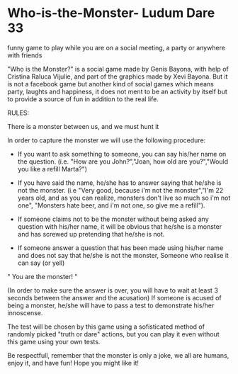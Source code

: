 # Who-is-the-Monster- Ludum Dare 33

funny game to play while you are on a social meeting, a party or anywhere with friends

"Who is the Monster?" is a social game made by Genís Bayona, with help of Cristina Raluca Vijulie, and part of the graphics made by Xevi Bayona. But it is not a facebook game but another kind of social games which means party, laughts and happiness, it does not ment to be an activity by itself but to provide a source of fun in addition to the real life.

RULES:

There is a monster between us, and we must hunt it 

In order to capture the monster we will use the following procedure:

- If you want to ask something to someone, 
you can say his/her name on the question. (i.e. "How are you John?","Joan, how old are you?","Would you like a refill Marta?")

- If you have said the name, he/she has to answer saying that he/she is not the monster. 
(i.e "Very good, because i'm not the monster","I'm 22 years old, and as you can realize, monsters don't live so much so i'm not one",
"Monsters hate beer, and i'm not one, so give me a refill").

- If someone claims not to be the monster without being asked any question with his/her name, it will be obvious that 
he/she is a monster and has screwed up pretending that he/she is not.

- If someone answer a question that has been made using 
his/her name and does not say that he/she is not the monster,
Someone who realise it can say (or yell)

" You are the monster! "

(In order to make sure the answer is over, you will have to wait at least 3 seconds between the answer and the acusation)
If someone is acused of being a monster, he/she will have to pass a test to demonstrate his/her innoscense.

The test will be chosen by this game using a sofisticated method of randomly picked "truth or dare" actions, 
but you can play it even without this game using your own tests.

Be respectfull, remember that the monster is only a joke, we all are humans, enjoy it, and have fun!
Hope you might like it!
